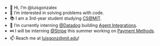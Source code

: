 - 👋 Hi, I’m @luisgonzalex
- 👀 I’m interested in solving problems with code. 
- 📚 I am a 3rd-year student studying [CS@MIT](https://www.eecs.mit.edu/).
- 🌱 I’m currently interning [@Datadog](https://www.datadoghq.com/) building [Agent Integrations](https://github.com/DataDog/integrations-core).
- ⏭️ I will be interning [@Stripe](https://stripe.com/) this summer working on [Payment Methods](https://stripe.com/payments/features#payment-options).
- 📫 Reach me at luisgonz@mit.edu!

<!---
luisgonzalex/luisgonzalex is a ✨ special ✨ repository because its `README.md` (this file) appears on your GitHub profile.
You can click the Preview link to take a look at your changes.
--->
